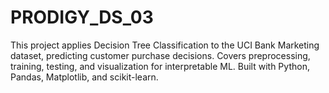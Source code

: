 # PRODIGY_DS_03
This project applies Decision Tree Classification to the UCI Bank Marketing dataset, predicting customer purchase decisions. Covers preprocessing, training, testing, and visualization for interpretable ML. Built with Python, Pandas, Matplotlib, and scikit-learn.
